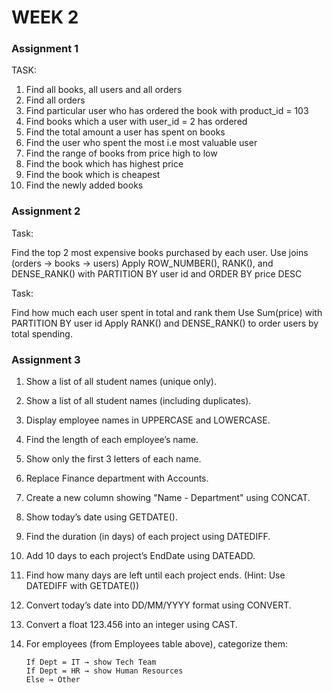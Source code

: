 # WEEK 2

### Assignment 1

TASK:

1. Find all books, all users and all orders
2. Find all orders
3. Find particular user who has ordered the book with product_id = 103
4. Find books which a user with user_id = 2 has ordered
5. Find the total amount a user has spent on books
6. Find the user who spent the most i.e most valuable user
7. Find the range of books from price high to low
8. Find the book which has highest price
9. Find the book which is cheapest
10. Find the newly added books

### Assignment 2

Task:

Find the top 2 most expensive books purchased by each user.
Use joins (orders → books → users)
Apply ROW_NUMBER(), RANK(), and DENSE_RANK() with PARTITION BY user id and ORDER BY price DESC

Task:

Find how much each user spent in total and rank them
Use Sum(price) with PARTITION BY user id
Apply RANK() and DENSE_RANK() to order users by total spending.

### Assignment 3

1. Show a list of all student names (unique only).
2. Show a list of all student names (including duplicates).
3. Display employee names in UPPERCASE and LOWERCASE.
4. Find the length of each employee’s name.
5. Show only the first 3 letters of each name.
6. Replace Finance department with Accounts.
7. Create a new column showing "Name - Department" using CONCAT.
8. Show today’s date using GETDATE().
9. Find the duration (in days) of each project using DATEDIFF.
10. Add 10 days to each project’s EndDate using DATEADD.
11. Find how many days are left until each project ends. (Hint: Use DATEDIFF with GETDATE())
12. Convert today’s date into DD/MM/YYYY format using CONVERT.
13. Convert a float 123.456 into an integer using CAST.
14. For employees (from Employees table above), categorize them:
        
        If Dept = IT → show Tech Team
        If Dept = HR → show Human Resources
        Else → Other